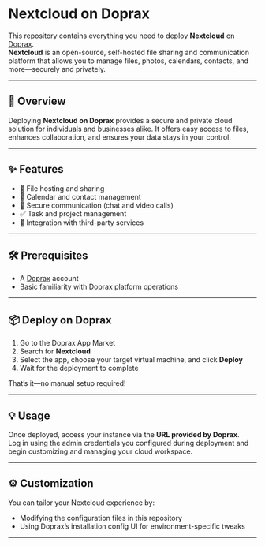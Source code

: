 # Nextcloud on Doprax

This repository contains everything you need to deploy **Nextcloud** on [Doprax](https://www.doprax.com).  
**Nextcloud** is an open-source, self-hosted file sharing and communication platform that allows you to manage files, photos, calendars, contacts, and more—securely and privately.

---

## 🚀 Overview

Deploying **Nextcloud on Doprax** provides a secure and private cloud solution for individuals and businesses alike. It offers easy access to files, enhances collaboration, and ensures your data stays in your control.

---

## ✨ Features

- 📁 File hosting and sharing  
- 📆 Calendar and contact management  
- 🔐 Secure communication (chat and video calls)  
- ✅ Task and project management  
- 🔌 Integration with third-party services  

---

## 🛠 Prerequisites

- A [Doprax](https://doprax.com) account  
- Basic familiarity with Doprax platform operations

---

## 📦 Deploy on Doprax

1. Go to the Doprax App Market  
2. Search for **Nextcloud**
3. Select the app, choose your target virtual machine, and click **Deploy**
4. Wait for the deployment to complete

That’s it—no manual setup required!

---

## 💡 Usage

Once deployed, access your instance via the **URL provided by Doprax**.  
Log in using the admin credentials you configured during deployment and begin customizing and managing your cloud workspace.

---

## ⚙️ Customization

You can tailor your Nextcloud experience by:
- Modifying the configuration files in this repository
- Using Doprax’s installation config UI for environment-specific tweaks

---
